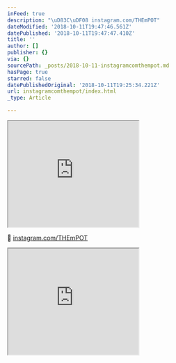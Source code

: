 ```yaml
---
inFeed: true
description: "\uD83C\uDF08 instagram.com/THEmPOT"
dateModified: '2018-10-11T19:47:46.561Z'
datePublished: '2018-10-11T19:47:47.410Z'
title: ''
author: []
publisher: {}
via: {}
sourcePath: _posts/2018-10-11-instagramcomthempot.md
hasPage: true
starred: false
datePublishedOriginal: '2018-10-11T19:25:34.221Z'
url: instagramcomthempot/index.html
_type: Article

---
```

<iframe src="https://the-grid.github.io/ed-userhtml/?g=eJxNkFFrwjAUhd_9FcGBTUFTa9HB2goTfBCGL9uexhgxuXGpmoQkLZOx_75b7GBvufd-nJxzKqk7omU9VoeZtzaO11WGq_WoCsJrF9dUtUZEbQ2VUxKmyKbke0RIxz1pcFZNIDWR7Ahxe4YLmBg21xd-3PML0JC-zd9LpLUi9D-zue4kRamUeIitNz0zCAkPPMLAoUKJB6Yl3rS8YSx4gWPyGaMLD1kmrDEgIlNcwMHaEzMQMzAfr89ZkCfWhLsvdbic63zSgQ8Ype4Klk-4cztZL-7nxXxZLFar5bLIVxPeRvtkj4_Obbs-TJ0n_a8YkznucbO3Epg2AXzcgLIe6FBDWo5-qLSi7Y1PSXIrMMHXn7FZE9BQkqZllQ31_gJlLX1T" height="244" style=""></iframe>

🌈 [instagram.com/THEmPOT][0]

<iframe src="https://the-grid.github.io/ed-userhtml/?g=eJwtjDsOgCAQBa9i6JHKxgB3WfkIiQuEXT2_W1DOy5uxsX5beIDIqXzp0BFTY1JbBAZdZspOFeZxGsMl4ei8y8fURgz3BBRY-1LaK0AsuUN5ayTvfx3oI-o" height="244" style=""></iframe>



[0]: http://instagram.com/THEmPOT